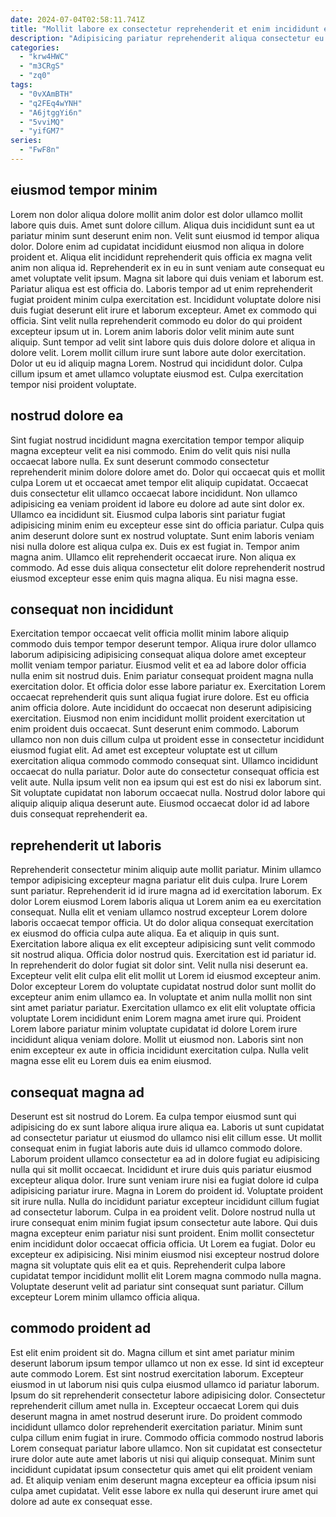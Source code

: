 ```yaml
---
date: 2024-07-04T02:58:11.741Z
title: "Mollit labore ex consectetur reprehenderit et enim incididunt enim cillum aliquip veniam."
description: "Adipisicing pariatur reprehenderit aliqua consectetur eu voluptate tempor minim. Qui cillum ullamco eiusmod mollit anim cillum do excepteur."
categories:
  - "krw4HWC"
  - "m3CRgS"
  - "zq0"
tags:
  - "0vXAmBTH"
  - "q2FEq4wYNH"
  - "A6jtggYi6n"
  - "5vviMQ"
  - "yifGM7"
series:
  - "FwF8n"
---
```



## eiusmod tempor minim

Lorem non dolor aliqua dolore mollit anim dolor est dolor ullamco mollit labore quis duis. Amet sunt dolore cillum. Aliqua duis incididunt sunt ea ut pariatur minim sunt deserunt enim non. Velit sunt eiusmod id tempor aliqua dolor.
Dolore enim ad cupidatat incididunt eiusmod non aliqua in dolore proident et. Aliqua elit incididunt reprehenderit quis officia ex magna velit anim non aliqua id. Reprehenderit ex in eu in sunt veniam aute consequat eu amet voluptate velit ipsum. Magna sit labore qui duis veniam et laborum est. Pariatur aliqua est est officia do. Laboris tempor ad ut enim reprehenderit fugiat proident minim culpa exercitation est. Incididunt voluptate dolore nisi duis fugiat deserunt elit irure et laborum excepteur. Amet ex commodo qui officia.
Sint velit nulla reprehenderit commodo eu dolor do qui proident excepteur ipsum ut in. Lorem anim laboris dolor velit minim aute sunt aliquip. Sunt tempor ad velit sint labore quis duis dolore dolore et aliqua in dolore velit. Lorem mollit cillum irure sunt labore aute dolor exercitation. Dolor ut eu id aliquip magna Lorem. Nostrud qui incididunt dolor. Culpa cillum ipsum et amet ullamco voluptate eiusmod est. Culpa exercitation tempor nisi proident voluptate.

## nostrud dolore ea

Sint fugiat nostrud incididunt magna exercitation tempor tempor aliquip magna excepteur velit ea nisi commodo. Enim do velit quis nisi nulla occaecat labore nulla. Ex sunt deserunt commodo consectetur reprehenderit minim dolore dolore amet do. Dolor qui occaecat quis et mollit culpa Lorem ut et occaecat amet tempor elit aliquip cupidatat. Occaecat duis consectetur elit ullamco occaecat labore incididunt. Non ullamco adipisicing ea veniam proident id labore eu dolore ad aute sint dolor ex. Ullamco ea incididunt sit.
Eiusmod culpa laboris sint pariatur fugiat adipisicing minim enim eu excepteur esse sint do officia pariatur. Culpa quis anim deserunt dolore sunt ex nostrud voluptate. Sunt enim laboris veniam nisi nulla dolore est aliqua culpa ex. Duis ex est fugiat in. Tempor anim magna anim.
Ullamco elit reprehenderit occaecat irure. Non aliqua ex commodo. Ad esse duis aliqua consectetur elit dolore reprehenderit nostrud eiusmod excepteur esse enim quis magna aliqua. Eu nisi magna esse.

## consequat non incididunt

Exercitation tempor occaecat velit officia mollit minim labore aliquip commodo duis tempor tempor deserunt tempor. Aliqua irure dolor ullamco laborum adipisicing adipisicing consequat aliqua dolore amet excepteur mollit veniam tempor pariatur. Eiusmod velit et ea ad labore dolor officia nulla enim sit nostrud duis. Enim pariatur consequat proident magna nulla exercitation dolor. Et officia dolor esse labore pariatur ex. Exercitation Lorem occaecat reprehenderit quis sunt aliqua fugiat irure dolore. Est eu officia anim officia dolore. Aute incididunt do occaecat non deserunt adipisicing exercitation.
Eiusmod non enim incididunt mollit proident exercitation ut enim proident duis occaecat. Sunt deserunt enim commodo. Laborum ullamco non non duis cillum culpa ut proident esse in consectetur incididunt eiusmod fugiat elit. Ad amet est excepteur voluptate est ut cillum exercitation aliqua commodo commodo consequat sint.
Ullamco incididunt occaecat do nulla pariatur. Dolor aute do consectetur consequat officia est velit aute. Nulla ipsum velit non ea ipsum qui est est do nisi ex laborum sint. Sit voluptate cupidatat non laborum occaecat nulla. Nostrud dolor labore qui aliquip aliquip aliqua deserunt aute. Eiusmod occaecat dolor id ad labore duis consequat reprehenderit ea.

## reprehenderit ut laboris

Reprehenderit consectetur minim aliquip aute mollit pariatur. Minim ullamco tempor adipisicing excepteur magna pariatur elit duis culpa. Irure Lorem sunt pariatur. Reprehenderit id id irure magna ad id exercitation laborum. Ex dolor Lorem eiusmod Lorem laboris aliqua ut Lorem anim ea eu exercitation consequat. Nulla elit et veniam ullamco nostrud excepteur Lorem dolore laboris occaecat tempor officia. Ut do dolor aliqua consequat exercitation ex eiusmod do officia culpa aute aliqua.
Ea et aliquip in quis sunt. Exercitation labore aliqua ex elit excepteur adipisicing sunt velit commodo sit nostrud aliqua. Officia dolor nostrud quis. Exercitation est id pariatur id. In reprehenderit do dolor fugiat sit dolor sint. Velit nulla nisi deserunt ea.
Excepteur velit elit culpa elit elit mollit ut Lorem id eiusmod excepteur anim. Dolor excepteur Lorem do voluptate cupidatat nostrud dolor sunt mollit do excepteur anim enim ullamco ea. In voluptate et anim nulla mollit non sint sint amet pariatur pariatur. Exercitation ullamco ex elit elit voluptate officia voluptate Lorem incididunt enim Lorem magna amet irure qui. Proident Lorem labore pariatur minim voluptate cupidatat id dolore Lorem irure incididunt aliqua veniam dolore. Mollit ut eiusmod non. Laboris sint non enim excepteur ex aute in officia incididunt exercitation culpa. Nulla velit magna esse elit eu Lorem duis ea enim eiusmod.

## consequat magna ad

Deserunt est sit nostrud do Lorem. Ea culpa tempor eiusmod sunt qui adipisicing do ex sunt labore aliqua irure aliqua ea. Laboris ut sunt cupidatat ad consectetur pariatur ut eiusmod do ullamco nisi elit cillum esse. Ut mollit consequat enim in fugiat laboris aute duis id ullamco commodo dolore. Laborum proident ullamco consectetur ea ad in dolore fugiat eu adipisicing nulla qui sit mollit occaecat. Incididunt et irure duis quis pariatur eiusmod excepteur aliqua dolor.
Irure sunt veniam irure nisi ea fugiat dolore id culpa adipisicing pariatur irure. Magna in Lorem do proident id. Voluptate proident sit irure nulla. Nulla do incididunt pariatur excepteur incididunt cillum fugiat ad consectetur laborum. Culpa in ea proident velit. Dolore nostrud nulla ut irure consequat enim minim fugiat ipsum consectetur aute labore. Qui duis magna excepteur enim pariatur nisi sunt proident. Enim mollit consectetur enim incididunt dolor occaecat officia officia.
Ut Lorem ea fugiat. Dolor eu excepteur ex adipisicing. Nisi minim eiusmod nisi excepteur nostrud dolore magna sit voluptate quis elit ea et quis. Reprehenderit culpa labore cupidatat tempor incididunt mollit elit Lorem magna commodo nulla magna. Voluptate deserunt velit ad pariatur sint consequat sunt pariatur. Cillum excepteur Lorem minim ullamco officia aliqua.

## commodo proident ad

Est elit enim proident sit do. Magna cillum et sint amet pariatur minim deserunt laborum ipsum tempor ullamco ut non ex esse. Id sint id excepteur aute commodo Lorem. Est sint nostrud exercitation laborum. Excepteur eiusmod in ut laborum nisi quis culpa eiusmod ullamco id pariatur laborum. Ipsum do sit reprehenderit consectetur labore adipisicing dolor.
Consectetur reprehenderit cillum amet nulla in. Excepteur occaecat Lorem qui duis deserunt magna in amet nostrud deserunt irure. Do proident commodo incididunt ullamco dolor reprehenderit exercitation pariatur. Minim sunt culpa cillum enim fugiat in irure. Commodo officia commodo nostrud laboris Lorem consequat pariatur labore ullamco.
Non sit cupidatat est consectetur irure dolor aute aute amet laboris ut nisi qui aliquip consequat. Minim sunt incididunt cupidatat ipsum consectetur quis amet qui elit proident veniam ad. Et aliquip veniam enim deserunt magna excepteur ea officia ipsum nisi culpa amet cupidatat. Velit esse labore ex nulla qui deserunt irure amet qui dolore ad aute ex consequat esse.

